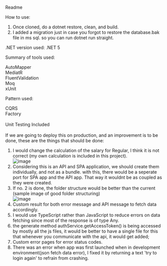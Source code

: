 Readme

How to use:
1. Once cloned, do a dotnet restore, clean, and build.
2. I added a migration just in case you forgot to restore the database.bak file in ms sql. so you can run dotnet run straight.

.NET version used:
.NET 5

Summary of tools used:

AutoMapper <br>
MediatR <br>
FluentValidation <br>
Moq <br>
xUnit <br>

Pattern used:

CQRS <br>
Factory
<br><br>
Unit Testing Included
<br><br>
If we are going to deploy this on production, and an improvement is to be done, these are the things that should be done:

1. I would change the calculation of the salary for Regular, I think it is not correct (my own calculation is included in this project). <br> ![image](https://github.com/devmorriss/Sprout.Exam.EmployeeCalcu/assets/68768091/a3b94bb8-1e30-4f5a-bfda-09529ea61bb5)
2. Considering this is an API and SPA application, we should create them individually, and not as a bundle. with this, there would be a seperate port for SPA app and the API app. That way it wouldnt be as coupled as they were created.
3. If no. 2 is done, the folder structure would be better than the current (sample image of good folder structuring) <br>
![image](https://github.com/devmorriss/Sprout.Exam.EmployeeCalcu/assets/68768091/9773df17-e990-4a6e-b50f-8c9763ef6ef7)
4. Custom result for both error message and API message to fetch data accordingly.
5. I would use TypeScript rather than JavaScript to reduce errors on data fetching since most of the response is of type Any.
6. the generate method authService.getAccessToken() is being accessed by mostly all the js files, it would be better to have a single file for this that whenever you communicate with the api, it would get added;
7. Custom error pages for error status codes.
8. There was an error when app was first launched when in development environment(json fetch data error), I fixed it by returning a text 'try to login again' to refrain from crashing.
